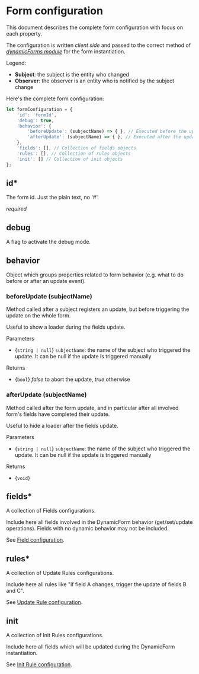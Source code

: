 # Form configuration
This document describes the complete form configuration with focus on each property.

The configuration is written *client side* and passed to the correct method of [*dynamicForms module*](../dynamic-forms-module.md) for the form instantiation.

Legend:

- **Subject**: the subject is the entity who changed
- **Observer**: the observer is an entity who is notified by the subject change

Here's the complete form configuration:

```javascript
let formConfiguration = {
    'id': 'formId',
    'debug': true,
    'behavior': {
        'beforeUpdate': (subjectName) => { }, // Executed before the update related events. Return false to block all updates
        'afterUpdate': (subjectName) => { }, // Executed after the update related events
    },
    'fields': [], // Collection of fields objects
    'rules': [], // Collection of rules objects
    'init': [] // Collection of init objects
};
```

## id*
The form id. Just the plain text, no '#'.

*required*

## debug
A flag to activate the debug mode.

## behavior
Object which groups properties related to form behavior (e.g. what to do before or after an update event).

### beforeUpdate (subjectName)
Method called after a subject registers an update, but before triggering the update on the whole form.

Useful to show a loader during the fields update.

Parameters
- {`string | null`} `subjectName`: the name of the subject who triggered the update. It can be null if the update is triggered manually

Returns
- {`bool`} *false* to abort the update, *true* otherwise

### afterUpdate (subjectName)
Method called after the form update, and in particular after all involved form's fields have completed their update.

Useful to hide a loader after the fields update.

Parameters
- {`string | null`} `subjectName`: the name of the subject who triggered the update. It can be null if the update is triggered manually

Returns
- {`void`}

## fields*
A collection of Fields configurations.

Include here all fields involved in the DynamicForm behavior (get/set/update operations). Fields with no dynamic behavior may not be included.

See [Field configuration](#Field-configuration).

## rules*
A collection of Update Rules configurations.

Include here all rules like "if field A changes, trigger the update of fields B and C".

See [Update Rule configuration](#Update-Rule-configuration).

## init
A collection of Init Rules configurations.

Include here all fields which will be updated during the DynamicForm instantiation.

See [Init Rule configuration](#Init-Rule-configuration).
